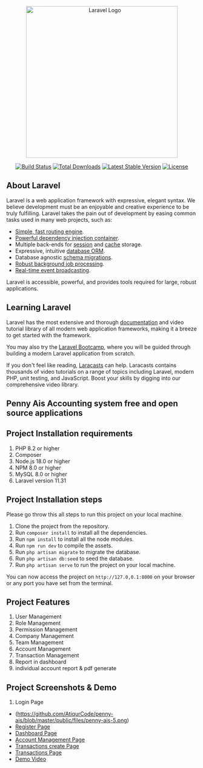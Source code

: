 <p align="center"><a href="https://laravel.com" target="_blank"><img src="https://raw.githubusercontent.com/laravel/art/master/logo-lockup/5%20SVG/2%20CMYK/1%20Full%20Color/laravel-logolockup-cmyk-red.svg" width="400" alt="Laravel Logo"></a></p>

<p align="center">
<a href="https://github.com/laravel/framework/actions"><img src="https://github.com/laravel/framework/workflows/tests/badge.svg" alt="Build Status"></a>
<a href="https://packagist.org/packages/laravel/framework"><img src="https://img.shields.io/packagist/dt/laravel/framework" alt="Total Downloads"></a>
<a href="https://packagist.org/packages/laravel/framework"><img src="https://img.shields.io/packagist/v/laravel/framework" alt="Latest Stable Version"></a>
<a href="https://packagist.org/packages/laravel/framework"><img src="https://img.shields.io/packagist/l/laravel/framework" alt="License"></a>
</p>

## About Laravel

Laravel is a web application framework with expressive, elegant syntax. We believe development must be an enjoyable and creative experience to be truly fulfilling. Laravel takes the pain out of development by easing common tasks used in many web projects, such as:

- [Simple, fast routing engine](https://laravel.com/docs/routing).
- [Powerful dependency injection container](https://laravel.com/docs/container).
- Multiple back-ends for [session](https://laravel.com/docs/session) and [cache](https://laravel.com/docs/cache) storage.
- Expressive, intuitive [database ORM](https://laravel.com/docs/eloquent).
- Database agnostic [schema migrations](https://laravel.com/docs/migrations).
- [Robust background job processing](https://laravel.com/docs/queues).
- [Real-time event broadcasting](https://laravel.com/docs/broadcasting).

Laravel is accessible, powerful, and provides tools required for large, robust applications.

## Learning Laravel

Laravel has the most extensive and thorough [documentation](https://laravel.com/docs) and video tutorial library of all modern web application frameworks, making it a breeze to get started with the framework.

You may also try the [Laravel Bootcamp](https://bootcamp.laravel.com), where you will be guided through building a modern Laravel application from scratch.

If you don't feel like reading, [Laracasts](https://laracasts.com) can help. Laracasts contains thousands of video tutorials on a range of topics including Laravel, modern PHP, unit testing, and JavaScript. Boost your skills by digging into our comprehensive video library.

## Penny Ais Accounting system free and open source applications

<!-- We would like to extend our thanks to the following sponsors for funding Laravel development. If you are interested in becoming a sponsor, please visit the [Laravel Partners program](https://partners.laravel.com).

### Premium Partners

- **[Vehikl](https://vehikl.com/)**
- **[Tighten Co.](https://tighten.co)**
- **[WebReinvent](https://webreinvent.com/)**
- **[Kirschbaum Development Group](https://kirschbaumdevelopment.com)**
- **[64 Robots](https://64robots.com)**
- **[Curotec](https://www.curotec.com/services/technologies/laravel/)**
- **[Cyber-Duck](https://cyber-duck.co.uk)**
- **[DevSquad](https://devsquad.com/hire-laravel-developers)**
- **[Jump24](https://jump24.co.uk)**
- **[Redberry](https://redberry.international/laravel/)**
- **[Active Logic](https://activelogic.com)**
- **[byte5](https://byte5.de)**
- **[OP.GG](https://op.gg)**

## Contributing

Thank you for considering contributing to the Laravel framework! The contribution guide can be found in the [Laravel documentation](https://laravel.com/docs/contributions).

## Code of Conduct

In order to ensure that the Laravel community is welcoming to all, please review and abide by the [Code of Conduct](https://laravel.com/docs/contributions#code-of-conduct).

## Security Vulnerabilities

If you discover a security vulnerability within Laravel, please send an e-mail to Taylor Otwell via [taylor@laravel.com](mailto:taylor@laravel.com). All security vulnerabilities will be promptly addressed.

## License

The Laravel framework is open-sourced software licensed under the [MIT license](https://opensource.org/licenses/MIT). -->

## Project Installation requirements
1. PHP 8.2 or higher
2. Composer
3. Node.js 18.0 or higher
4. NPM 8.0 or higher
5. MySQL 8.0 or higher
6. Laravel version 11.31 

## Project Installation steps
Please go throw this all steps to run this project on your local machine.

1. Clone the project from the repository.
2. Run `composer install` to install all the dependencies.
3. Run `npm install` to install all the node modules.
4. Run `npm run dev` to compile the assets.
5. Run `php artisan migrate` to migrate the database.
6. Run `php artisan db:seed` to seed the database.
7. Run `php artisan serve` to run the project on your local machine.

You can now access the project on `http://127.0,0.1:8000` on your browser or any port you have set from the terminal.

## Project Features
1. User Management
2. Role Management
3. Permission Management
4. Company Management
5. Team Management
6. Account Management
7. Transaction Management
8. Report in dashboard
9. individual account report & pdf generate


## Project Screenshots & Demo

1. Login Page
- (https://github.com/AtiqurCode/penny-ais/blob/master/public/files/penny-ais-5.png)
- [Register Page](https://github.com/AtiqurCode/penny-ais/blob/master/public/files/penny-ais-6.png)
- [Dashboard Page](https://github.com/AtiqurCode/penny-ais/blob/master/public/files/penny-ais-4.png)
- [Account Management Page](https://github.com/AtiqurCode/penny-ais/blob/master/public/files/penny-ais-3.png)
- [Transactions create Page](https://github.com/AtiqurCode/penny-ais/blob/master/public/files/penny-ais-2.png)
- [Transactions Page](https://github.com/AtiqurCode/penny-ais/blob/master/public/files/penny-ais-1.png)
- [Demo Video](https://github.com/AtiqurCode/penny-ais/blob/master/public/files/Penny%20Ais%20app%20overview.mp4)

